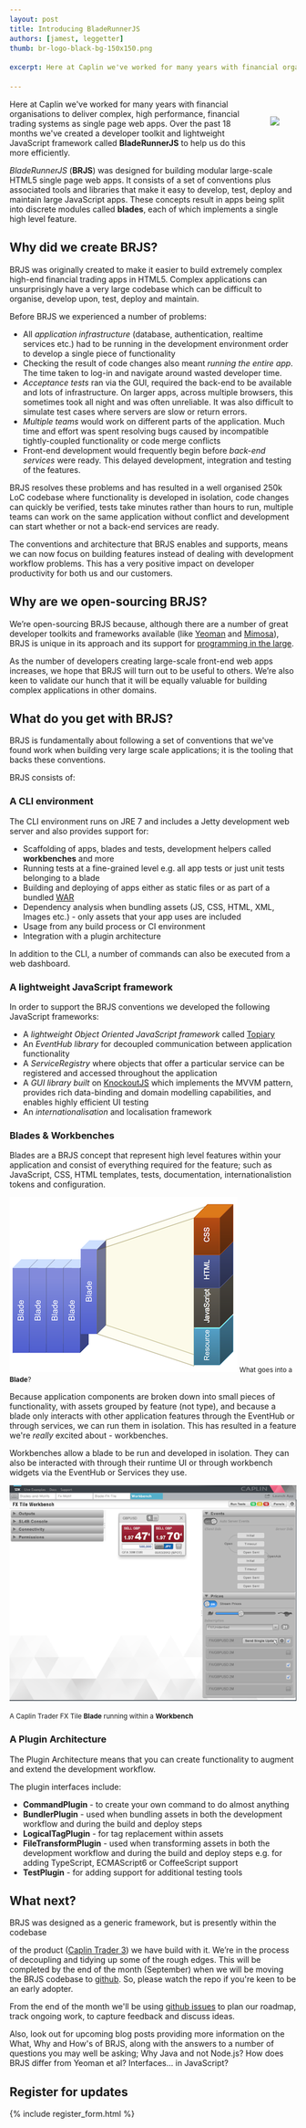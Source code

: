 ```yaml
---
layout: post
title: Introducing BladeRunnerJS
authors: [jamest, leggetter]
thumb: br-logo-black-bg-150x150.png

excerpt: Here at Caplin we've worked for many years with financial organisations to deliver complex, high performance, financial trading systems as single page web apps. Over the past 18 months we've created a developer toolkit and lightweight JavaScript framework called <strong>BladeRunnerJS</strong> to help us do this more efficiently.

---
```


<img src="/blog/img/{{ page.thumb }}" style="margin: 30px;" align="right" />

Here at Caplin we've worked for many years with financial organisations to deliver complex, high performance, financial trading systems as single page web apps. Over the past 18 months we've created a developer toolkit and lightweight JavaScript framework called **BladeRunnerJS** to help us do this more efficiently.

*BladeRunnerJS* (**BRJS**) was designed for building modular large-scale HTML5 single page web apps. It consists of a set of conventions plus associated tools and libraries that make it easy to develop, test, deploy and maintain large JavaScript apps. These concepts result in apps being split into discrete modules called **blades**, each of which implements a single high level feature.

## Why did we create BRJS?

BRJS was originally created to make it easier to build extremely complex high-end financial trading apps in HTML5. Complex applications can unsurprisingly have a very large codebase which can be difficult to organise, develop upon, test, deploy and maintain.

Before BRJS we experienced a number of problems:

* All *application infrastructure* (database, authentication, realtime services etc.) had to be running in the development environment order to develop a single piece of functionality
* Checking the result of code changes also meant *running the entire app*. The time taken to log-in and navigate around wasted developer time.
* *Acceptance tests* ran via the GUI, required the back-end to be available and lots of infrastructure. On larger apps, across multiple browsers, this sometimes took all night and was often unreliable. It was also difficult to simulate test cases where servers are slow or return errors. 
* *Multiple teams* would work on different parts of the application. Much time and effort was spent resolving bugs caused by incompatible tightly-coupled functionality or code merge conflicts
* Front-end development would frequently begin before *back-end services* were ready. This delayed development, integration and testing of the features.

BRJS resolves these problems and has resulted in a well organised 250k LoC codebase where functionality is developed in isolation, code changes can quickly be verified, tests take minutes rather than hours to run, multiple teams can work on the same application without conflict and development can start whether or not a back-end services are ready.

The conventions and architecture that BRJS enables and supports, means we can now focus on building features instead of dealing with development workflow problems. This has a very positive impact on developer productivity for both us and our customers.

## Why are we open-sourcing BRJS?

We’re open-sourcing BRJS because, although there are a number of great developer toolkits and frameworks available (like [Yeoman](http://yeoman.io) and [Mimosa](http://mimosa.io/)), BRJS is unique in its approach and its support for [programming in the large](http://en.wikipedia.org/wiki/Programming_in_the_large_and_programming_in_the_small).

As the number of developers creating large-scale front-end web apps increases, we hope that BRJS will turn out to be useful to others. We’re also keen to validate our hunch that it will be equally valuable for building complex applications in other domains.

## What do you get with BRJS?

BRJS is fundamentally about following a set of conventions that we've found work when building very large scale applications; it is the tooling that backs these conventions.

BRJS consists of:

### A CLI environment

The CLI environment runs on JRE 7 and includes a Jetty development web server and also provides support for:

* Scaffolding of apps, blades and tests, development helpers called **workbenches** and more
* Running tests at a fine-grained level e.g. all app tests or just unit tests belonging to a blade
* Building and deploying of apps either as static files or as part of a bundled [WAR](http://en.wikipedia.org/wiki/WAR_file_format_(Sun))
* Dependency analysis when bundling assets (JS, CSS, HTML, XML, Images etc.) - only assets that your app uses are included
* Usage from any build process or CI environment
* Integration with a plugin architecture

In addition to the CLI, a number of commands can also be executed from a web dashboard.

### A lightweight JavaScript framework

In order to support the BRJS conventions we developed the following JavaScript frameworks:

* A *lightweight Object Oriented JavaScript framework* called [Topiary](https://github.com/BladeRunnerJS/topiary)
* An *EventHub library* for decoupled communication between application functionality
* A *ServiceRegistry* where objects that offer a particular service can be registered and accessed throughout the application
* A *GUI library built* on [KnockoutJS](http://knockoutjs.com/) which implements the MVVM pattern, provides rich data-binding and domain modelling capabilities, and enables highly efficient UI testing
* An *internationalisation* and localisation framework

### Blades & Workbenches

Blades are a BRJS concept that represent high level features within your application and consist of everything required for the feature; such as JavaScript, CSS, HTML templates, tests, documentation, internationalistion tokens and configuration.

![The contents of a Blade](/blog/img/blades.png)
<small class="fig-text">What goes into a <strong>Blade</strong>?</small>

Because application components are broken down into small pieces of functionality, with assets grouped by feature (not type), and because a blade only interacts with other application features through the EventHub or through services, we can run them in isolation. This has resulted in a feature we're *really* excited about - workbenches.

Workbenches allow a blade to be run and developed in isolation. They can also be interacted with through their runtime UI or through workbench widgets via the EventHub or Services they use.

![A Blade Workbench](/blog/img/workbench_v2.png)

<small class="fig-text">A Caplin Trader FX Tile <strong>Blade</strong> running within a <strong>Workbench</strong></small>

### A Plugin Architecture

The Plugin Architecture means that you can create functionality to augment and extend the development workflow.

The plugin interfaces include:

* **CommandPlugin** - to create your own command to do almost anything
* **BundlerPlugin** - used when bundling assets in both the development workflow and during the build and deploy steps
* **LogicalTagPlugin** - for tag replacement within assets
* **FileTransformPlugin** - used when transforming assets in both the development workflow and during the build and deploy steps e.g. for adding TypeScript, ECMAScript6 or CoffeeScript support
* **TestPlugin** - for adding support for additional testing tools

## What next?

BRJS was designed as a generic framework, but is presently within the codebase

of the product ([Caplin Trader 3](http://www.caplin.com/developer/product/caplin-trader-3)) we have build with it. We’re in the process of decoupling and tidying up some of the rough edges. This will be completed by the end of the month (September) when we will be moving the BRJS codebase to [github](https://github.com/BladeRunnerJS/brjs). So, please watch the repo if you're keen to be an early adopter.

From the end of the month we'll be using [github issues](https://github.com/bladerunnerjs/brjs/issues) to plan our roadmap, track ongoing work, to capture feedback and discuss ideas.

Also, look out for upcoming blog posts providing more information on the What, Why and How's of BRJS, along with the answers to a number of questions you may well be asking; Why Java and not Node.js? How does BRJS differ from Yeoman et al? Interfaces... in JavaScript?

## Register for updates

{% include register_form.html %}
